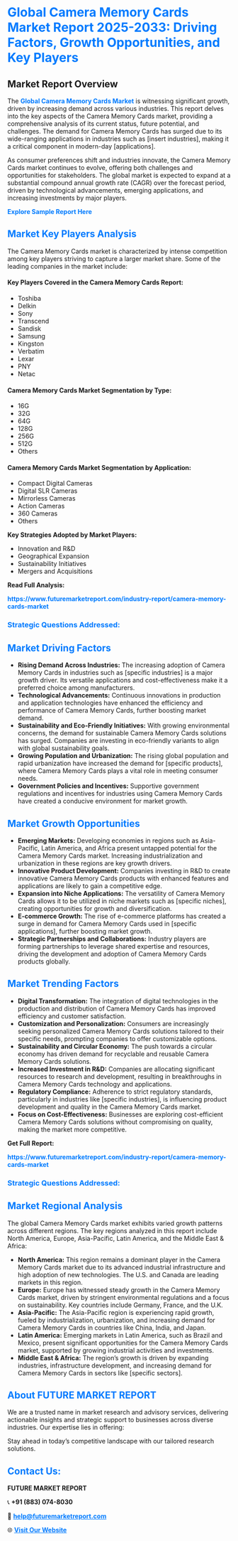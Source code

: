 <h1 style="color: #007BFF;">Global Camera Memory Cards Market Report 2025-2033: Driving Factors, Growth Opportunities, and Key Players</h1>

<section id="overview">
<h2>Market Report Overview</h2>
<p>The <a href="https://www.futuremarketreport.com/industry-report/camera-memory-cards-market" style="color: #007BFF; text-decoration: none;"><strong>Global Camera Memory Cards Market</strong></a> is witnessing significant growth, driven by increasing demand across various industries. This report delves into the key aspects of the Camera Memory Cards market, providing a comprehensive analysis of its current status, future potential, and challenges. The demand for Camera Memory Cards has surged due to its wide-ranging applications in industries such as [insert industries], making it a critical component in modern-day [applications].</p>
<p>As consumer preferences shift and industries innovate, the Camera Memory Cards market continues to evolve, offering both challenges and opportunities for stakeholders. The global market is expected to expand at a substantial compound annual growth rate (CAGR) over the forecast period, driven by technological advancements, emerging applications, and increasing investments by major players.</p>
</section>

<section id="overview">
<p><a href="https://www.futuremarketreport.com/request-sample/reportId=115260" style="color: #007BFF; text-decoration: none;"><strong>Explore Sample Report Here</strong></a></p>
</section>

<section id="key-players">
<h2 style="color: #007BFF;">Market Key Players Analysis</h2>
<p>The Camera Memory Cards market is characterized by intense competition among key players striving to capture a larger market share. Some of the leading companies in the market include:</p>
<h4>Key Players Covered in the Camera Memory Cards Report:</h4>
<ul><li>Toshiba</li><li>Delkin</li><li>Sony</li><li>Transcend</li><li>Sandisk</li><li>Samsung</li><li>Kingston</li><li>Verbatim</li><li>Lexar</li><li>PNY</li><li>Netac</li></ul>
<h4>Camera Memory Cards Market Segmentation by Type:</h4>
<ul><li>16G</li><li>32G</li><li>64G</li><li>128G</li><li>256G</li><li>512G</li><li>Others</li></ul>

<h4>Camera Memory Cards Market Segmentation by Application:</h4>
<ul><li>Compact Digital Cameras</li><li>Digital SLR Cameras</li><li>Mirrorless Cameras</li><li>Action Cameras</li><li>360 Cameras</li><li>Others</li></ul>
<p><strong>Key Strategies Adopted by Market Players:</strong></p>
<ul>
<li>Innovation and R&D</li>
<li>Geographical Expansion</li>
<li>Sustainability Initiatives</li>
<li>Mergers and Acquisitions</li>
</ul>
</section>

<section>
<p><strong>Read Full Analysis: </strong></p><a href="https://www.futuremarketreport.com/industry-report/camera-memory-cards-market" style="color: #007BFF; text-decoration: none;"><strong>https://www.futuremarketreport.com/industry-report/camera-memory-cards-market</strong></a>
<h3 style="color: #007BFF;">Strategic Questions Addressed:</h3>
</section>

<section id="driving-factors">
<h2 style="color: #007BFF;">Market Driving Factors</h2>
<ul>
<li><strong>Rising Demand Across Industries:</strong> The increasing adoption of Camera Memory Cards in industries such as [specific industries] is a major growth driver. Its versatile applications and cost-effectiveness make it a preferred choice among manufacturers.</li>
<li><strong>Technological Advancements:</strong> Continuous innovations in production and application technologies have enhanced the efficiency and performance of Camera Memory Cards, further boosting market demand.</li>
<li><strong>Sustainability and Eco-Friendly Initiatives:</strong> With growing environmental concerns, the demand for sustainable Camera Memory Cards solutions has surged. Companies are investing in eco-friendly variants to align with global sustainability goals.</li>
<li><strong>Growing Population and Urbanization:</strong> The rising global population and rapid urbanization have increased the demand for [specific products], where Camera Memory Cards plays a vital role in meeting consumer needs.</li>
<li><strong>Government Policies and Incentives:</strong> Supportive government regulations and incentives for industries using Camera Memory Cards have created a conducive environment for market growth.</li>
</ul>
</section>

<section id="growth-opportunities">
<h2 style="color: #007BFF;">Market Growth Opportunities</h2>
<ul>
<li><strong>Emerging Markets:</strong> Developing economies in regions such as Asia-Pacific, Latin America, and Africa present untapped potential for the Camera Memory Cards market. Increasing industrialization and urbanization in these regions are key growth drivers.</li>
<li><strong>Innovative Product Development:</strong> Companies investing in R&D to create innovative Camera Memory Cards products with enhanced features and applications are likely to gain a competitive edge.</li>
<li><strong>Expansion into Niche Applications:</strong> The versatility of Camera Memory Cards allows it to be utilized in niche markets such as [specific niches], creating opportunities for growth and diversification.</li>
<li><strong>E-commerce Growth:</strong> The rise of e-commerce platforms has created a surge in demand for Camera Memory Cards used in [specific applications], further boosting market growth.</li>
<li><strong>Strategic Partnerships and Collaborations:</strong> Industry players are forming partnerships to leverage shared expertise and resources, driving the development and adoption of Camera Memory Cards products globally.</li>
</ul>
</section>

<section id="trending-factors">
<h2 style="color: #007BFF;">Market Trending Factors</h2>
<ul>
<li><strong>Digital Transformation:</strong> The integration of digital technologies in the production and distribution of Camera Memory Cards has improved efficiency and customer satisfaction.</li>
<li><strong>Customization and Personalization:</strong> Consumers are increasingly seeking personalized Camera Memory Cards solutions tailored to their specific needs, prompting companies to offer customizable options.</li>
<li><strong>Sustainability and Circular Economy:</strong> The push towards a circular economy has driven demand for recyclable and reusable Camera Memory Cards solutions.</li>
<li><strong>Increased Investment in R&D:</strong> Companies are allocating significant resources to research and development, resulting in breakthroughs in Camera Memory Cards technology and applications.</li>
<li><strong>Regulatory Compliance:</strong> Adherence to strict regulatory standards, particularly in industries like [specific industries], is influencing product development and quality in the Camera Memory Cards market.</li>
<li><strong>Focus on Cost-Effectiveness:</strong> Businesses are exploring cost-efficient Camera Memory Cards solutions without compromising on quality, making the market more competitive.</li>
</ul>
</section>

<section>
<p><strong>Get Full Report: </strong></p><a href="https://www.futuremarketreport.com/industry-report/camera-memory-cards-market" style="color: #007BFF; text-decoration: none;"><strong>https://www.futuremarketreport.com/industry-report/camera-memory-cards-market</strong></a>
<h3 style="color: #007BFF;">Strategic Questions Addressed:</h3>
</section>


<section id="regional-analysis">
<h2 style="color: #007BFF;">Market Regional Analysis</h2>
<p>The global Camera Memory Cards market exhibits varied growth patterns across different regions. The key regions analyzed in this report include North America, Europe, Asia-Pacific, Latin America, and the Middle East & Africa:</p>
<ul>
<li><strong>North America:</strong> This region remains a dominant player in the Camera Memory Cards market due to its advanced industrial infrastructure and high adoption of new technologies. The U.S. and Canada are leading markets in this region.</li>
<li><strong>Europe:</strong> Europe has witnessed steady growth in the Camera Memory Cards market, driven by stringent environmental regulations and a focus on sustainability. Key countries include Germany, France, and the U.K.</li>
<li><strong>Asia-Pacific:</strong> The Asia-Pacific region is experiencing rapid growth, fueled by industrialization, urbanization, and increasing demand for Camera Memory Cards in countries like China, India, and Japan.</li>
<li><strong>Latin America:</strong> Emerging markets in Latin America, such as Brazil and Mexico, present significant opportunities for the Camera Memory Cards market, supported by growing industrial activities and investments.</li>
<li><strong>Middle East & Africa:</strong> The region’s growth is driven by expanding industries, infrastructure development, and increasing demand for Camera Memory Cards in sectors like [specific sectors].</li>
</ul>
</section>

<footer>
<h2 style="color: #007BFF;">About FUTURE MARKET REPORT</h2>
<p>We are a trusted name in market research and advisory services, delivering actionable insights and strategic support to businesses across diverse industries. Our expertise lies in offering:</p>

<p>Stay ahead in today’s competitive landscape with our tailored research solutions.</p>

<h2 style="color: #007BFF;">Contact Us:</h2>
<p><strong>FUTURE MARKET REPORT</strong></p>
<p>📞 <strong>+91 (883) 074-8030</strong></p>
<p>📧 <strong><a href="mailto:help@futuremarketreport.com" style="color: #007BFF;">help@futuremarketreport.com</a></strong></p>
<p>🌐 <strong><a href="https://www.futuremarketreport.com/" style="color: #007BFF;">Visit Our Website</a></strong></p>
</footer>